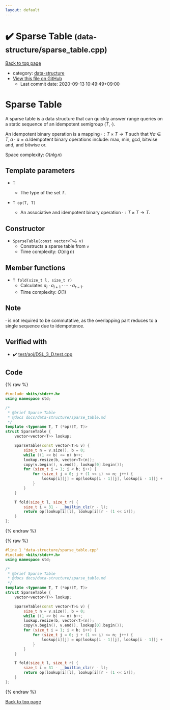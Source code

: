 ```yaml
---
layout: default
---
```


<!-- mathjax config similar to math.stackexchange -->
<script type="text/javascript" async
  src="https://cdnjs.cloudflare.com/ajax/libs/mathjax/2.7.5/MathJax.js?config=TeX-MML-AM_CHTML">
</script>
<script type="text/x-mathjax-config">
  MathJax.Hub.Config({
    TeX: { equationNumbers: { autoNumber: "AMS" }},
    tex2jax: {
      inlineMath: [ ['$','$'] ],
      processEscapes: true
    },
    "HTML-CSS": { matchFontHeight: false },
    displayAlign: "left",
    displayIndent: "2em"
  });
</script>

<script type="text/javascript" src="https://cdnjs.cloudflare.com/ajax/libs/jquery/3.4.1/jquery.min.js"></script>
<script src="https://cdn.jsdelivr.net/npm/jquery-balloon-js@1.1.2/jquery.balloon.min.js" integrity="sha256-ZEYs9VrgAeNuPvs15E39OsyOJaIkXEEt10fzxJ20+2I=" crossorigin="anonymous"></script>
<script type="text/javascript" src="../../assets/js/copy-button.js"></script>
<link rel="stylesheet" href="../../assets/css/copy-button.css" />


# :heavy_check_mark: Sparse Table <small>(data-structure/sparse_table.cpp)</small>

<a href="../../index.html">Back to top page</a>

* category: <a href="../../index.html#36397fe12f935090ad150c6ce0c258d4">data-structure</a>
* <a href="{{ site.github.repository_url }}/blob/master/data-structure/sparse_table.cpp">View this file on GitHub</a>
    - Last commit date: 2020-09-13 10:49:49+09:00




# Sparse Table

A sparse table is a data structure that can quickly answer range queries on a static sequence of an idempotent semigroup $(T, \cdot)$.

An idempotent binary operation is a mapping $\cdot: T \times T \rightarrow T$ such that $\forall a \in T, a \cdot a = a$.Idempotent binary operations include: max, min, gcd, bitwise and, and bitwise or.

Space complexity: $O(n \lg n)$

## Template parameters

- `T`
    - The type of the set $T$.

- `T op(T, T)`
    - An associative and idempotent binary operation $\cdot: T \times T \rightarrow T$.

## Constructor

- `SparseTable(const vector<T>& v)`
    - Constructs a sparse table from `v`
    - Time complexity: $O(n \lg n)$

## Member functions

- `T fold(size_t l, size_t r)`
    - Calculates $a_l \cdot a_{l+1} \cdot \cdots \cdot a_{r-1}$.
    - Time complexity: $O(1)$

## Note

$\cdot$ is not required to be commutative, as the overlapping part reduces to a single sequence due to idempotence.

## Verified with

* :heavy_check_mark: <a href="../../verify/test/aoj/DSL_3_D.test.cpp.html">test/aoj/DSL_3_D.test.cpp</a>


## Code

<a id="unbundled"></a>
{% raw %}
```cpp
#include <bits/stdc++.h>
using namespace std;

/*
 * @brief Sparse Table
 * @docs docs/data-structure/sparse_table.md
 */
template <typename T, T (*op)(T, T)>
struct SparseTable {
    vector<vector<T>> lookup;

    SparseTable(const vector<T>& v) {
        size_t n = v.size(), b = 0;
        while ((1 << b) <= n) b++;
        lookup.resize(b, vector<T>(n));
        copy(v.begin(), v.end(), lookup[0].begin());
        for (size_t i = 1; i < b; i++) {
            for (size_t j = 0; j + (1 << i) <= n; j++) {
                lookup[i][j] = op(lookup[i - 1][j], lookup[i - 1][j + (1 << (i - 1))]);
            }
        }
    }

    T fold(size_t l, size_t r) {
        size_t i = 31 - __builtin_clz(r - l);
        return op(lookup[i][l], lookup[i][r - (1 << i)]);
    }
};
```
{% endraw %}

<a id="bundled"></a>
{% raw %}
```cpp
#line 1 "data-structure/sparse_table.cpp"
#include <bits/stdc++.h>
using namespace std;

/*
 * @brief Sparse Table
 * @docs docs/data-structure/sparse_table.md
 */
template <typename T, T (*op)(T, T)>
struct SparseTable {
    vector<vector<T>> lookup;

    SparseTable(const vector<T>& v) {
        size_t n = v.size(), b = 0;
        while ((1 << b) <= n) b++;
        lookup.resize(b, vector<T>(n));
        copy(v.begin(), v.end(), lookup[0].begin());
        for (size_t i = 1; i < b; i++) {
            for (size_t j = 0; j + (1 << i) <= n; j++) {
                lookup[i][j] = op(lookup[i - 1][j], lookup[i - 1][j + (1 << (i - 1))]);
            }
        }
    }

    T fold(size_t l, size_t r) {
        size_t i = 31 - __builtin_clz(r - l);
        return op(lookup[i][l], lookup[i][r - (1 << i)]);
    }
};

```
{% endraw %}

<a href="../../index.html">Back to top page</a>

